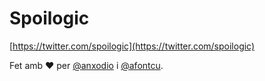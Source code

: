# Spoilogic

[https://twitter.com/spoilogic](https://twitter.com/spoilogic)

Fet amb ♥️ per [@anxodio](https://github.com/anxodio) i [@afontcu](https://github.com/afontcu).